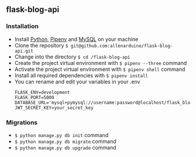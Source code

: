 ##  flask-blog-api

### Installation
  - Install [Python](https://www.python.org/downloads/), [Pipenv](https://docs.pipenv.org/) and [MySQL](https://dev.mysql.com/downloads/installer/) on your machine
  - Clone the repository `$ git@github.com:allenarduino/flask-blog-api.git`
  - Change into the directory `$ cd /flask-blog-api`
  - Create the project virtual environment with `$ pipenv --three` command
  - Activate the project virtual environment with `$ pipenv shell` command
  - Install all required dependencies with `$ pipenv install`
  - You can rename and edit  your variables in your .env
      ```
      FLASK_ENV=development
      FLASK_PORT=5000
      DATABASE_URL='mysql+pymysql://username:password@localhost/flask_blog_api'
      JWT_SECRET_KEY=your_secret_key
      ```

### Migrations

- `$ python manage.py db init` command
- `$ python manage.py db migrate` command
- `$ python manage.py db upgrade` command